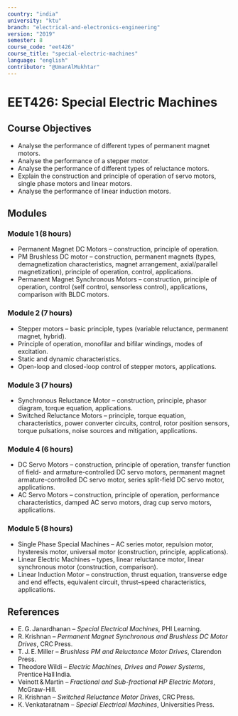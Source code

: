 ```yaml
---
country: "india"
university: "ktu"
branch: "electrical-and-electronics-engineering"
version: "2019"
semester: 8
course_code: "eet426"
course_title: "special-electric-machines"
language: "english"
contributor: "@UmarAlMukhtar"
---
```


# EET426: Special Electric Machines  

## Course Objectives  
- Analyse the performance of different types of permanent magnet motors.  
- Analyse the performance of a stepper motor.  
- Analyse the performance of different types of reluctance motors.  
- Explain the construction and principle of operation of servo motors, single phase motors and linear motors.  
- Analyse the performance of linear induction motors.  

## Modules  

### Module 1 (8 hours)  
- Permanent Magnet DC Motors – construction, principle of operation.  
- PM Brushless DC motor – construction, permanent magnets (types, demagnetization characteristics, magnet arrangement, axial/parallel magnetization), principle of operation, control, applications.  
- Permanent Magnet Synchronous Motors – construction, principle of operation, control (self control, sensorless control), applications, comparison with BLDC motors.  

### Module 2 (7 hours)  
- Stepper motors – basic principle, types (variable reluctance, permanent magnet, hybrid).  
- Principle of operation, monofilar and bifilar windings, modes of excitation.  
- Static and dynamic characteristics.  
- Open-loop and closed-loop control of stepper motors, applications.  

### Module 3 (7 hours)  
- Synchronous Reluctance Motor – construction, principle, phasor diagram, torque equation, applications.  
- Switched Reluctance Motors – principle, torque equation, characteristics, power converter circuits, control, rotor position sensors, torque pulsations, noise sources and mitigation, applications.  

### Module 4 (6 hours)  
- DC Servo Motors – construction, principle of operation, transfer function of field- and armature-controlled DC servo motors, permanent magnet armature-controlled DC servo motor, series split-field DC servo motor, applications.  
- AC Servo Motors – construction, principle of operation, performance characteristics, damped AC servo motors, drag cup servo motors, applications.  

### Module 5 (8 hours)  
- Single Phase Special Machines – AC series motor, repulsion motor, hysteresis motor, universal motor (construction, principle, applications).  
- Linear Electric Machines – types, linear reluctance motor, linear synchronous motor (construction, comparison).  
- Linear Induction Motor – construction, thrust equation, transverse edge and end effects, equivalent circuit, thrust–speed characteristics, applications.  

## References  
- E. G. Janardhanan – *Special Electrical Machines*, PHI Learning.  
- R. Krishnan – *Permanent Magnet Synchronous and Brushless DC Motor Drives*, CRC Press.  
- T. J. E. Miller – *Brushless PM and Reluctance Motor Drives*, Clarendon Press.  
- Theodore Wildi – *Electric Machines, Drives and Power Systems*, Prentice Hall India.  
- Veinott & Martin – *Fractional and Sub-fractional HP Electric Motors*, McGraw-Hill.  
- R. Krishnan – *Switched Reluctance Motor Drives*, CRC Press.  
- K. Venkataratnam – *Special Electrical Machines*, Universities Press.  
